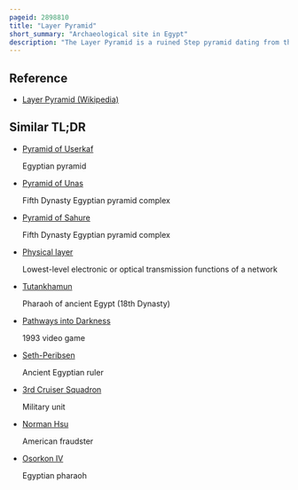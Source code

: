 ```yaml
---
pageid: 2898810
title: "Layer Pyramid"
short_summary: "Archaeological site in Egypt"
description: "The Layer Pyramid is a ruined Step pyramid dating from the 3rd Dynasty of Egypt and is situated in the Necropolis of Zawyet el Aryan. The Ownership is unknown and may be attributable to the Pharaoh Khaba. The pyramid Architecture, however, is very similar to that of the Buried Pyramid of king Sekhemkhet and for this Reason is firmly datable to the 3rd Dynasty."
---
```


## Reference

- [Layer Pyramid (Wikipedia)](https://en.wikipedia.org/?curid=2898810)

## Similar TL;DR

- [Pyramid of Userkaf](/tldr/en/pyramid-of-userkaf)

  Egyptian pyramid

- [Pyramid of Unas](/tldr/en/pyramid-of-unas)

  Fifth Dynasty Egyptian pyramid complex

- [Pyramid of Sahure](/tldr/en/pyramid-of-sahure)

  Fifth Dynasty Egyptian pyramid complex

- [Physical layer](/tldr/en/physical-layer)

  Lowest-level electronic or optical transmission functions of a network

- [Tutankhamun](/tldr/en/tutankhamun)

  Pharaoh of ancient Egypt (18th Dynasty)

- [Pathways into Darkness](/tldr/en/pathways-into-darkness)

  1993 video game

- [Seth-Peribsen](/tldr/en/seth-peribsen)

  Ancient Egyptian ruler

- [3rd Cruiser Squadron](/tldr/en/3rd-cruiser-squadron)

  Military unit

- [Norman Hsu](/tldr/en/norman-hsu)

  American fraudster

- [Osorkon IV](/tldr/en/osorkon-iv)

  Egyptian pharaoh
